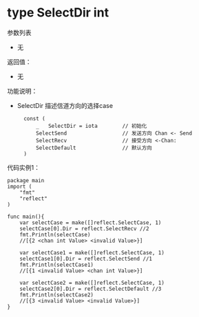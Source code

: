 # type SelectDir int
参数列表

- 无

返回值：

- 无

功能说明：

- SelectDir 描述信道方向的选择case

		const (
			_	SelectDir = iota		// 初始化
		    SelectSend					// 发送方向 Chan <- Send
		    SelectRecv					// 接受方向 <-Chan:
		    SelectDefault				// 默认方向
		)


代码实例1：

	package main
	import (
		"fmt"
		"reflect"
	)
	  
	func main(){
		var selectCase = make([]reflect.SelectCase, 1)
		selectCase[0].Dir = reflect.SelectRecv //2
		fmt.Println(selectCase)
		//[{2 <chan int Value> <invalid Value>}]
		
		var selectCase1 = make([]reflect.SelectCase, 1)
		selectCase1[0].Dir = reflect.SelectSend //1
		fmt.Println(selectCase1)
		//[{1 <invalid Value> <chan int Value>}]
		
		var selectCase2 = make([]reflect.SelectCase, 1)
		selectCase2[0].Dir = reflect.SelectDefault //3
		fmt.Println(selectCase2)
		//[{3 <invalid Value> <invalid Value>}]
	}

